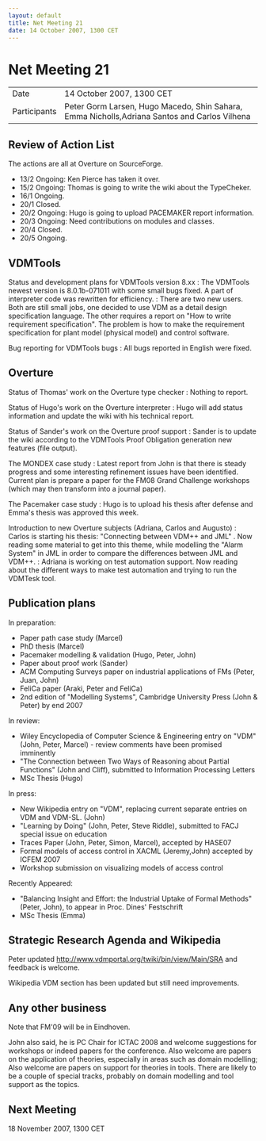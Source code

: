 ```yaml
---
layout: default
title: Net Meeting 21
date: 14 October 2007, 1300 CET
---
```



# Net Meeting 21

|||
|---|---|
| Date | 14 October 2007, 1300 CET |
| Participants | Peter Gorm Larsen, Hugo Macedo, Shin Sahara, Emma Nicholls,Adriana Santos and Carlos Vilhena |

Review of Action List
---------------------

The actions are all at Overture on SourceForge.

-   13/2 Ongoing: Ken Pierce has taken it over.
-   15/2 Ongoing: Thomas is going to write the wiki about the
    TypeCheker.
-   16/1 Ongoing.
-   20/1 Closed.
-   20/2 Ongoing: Hugo is going to upload PACEMAKER report information.
-   20/3 Ongoing: Need contributions on modules and classes.
-   20/4 Closed.
-   20/5 Ongoing.

VDMTools
--------

Status and development plans for VDMTools version 8.xx
:   The VDMTools newest version is 8.0.1b-071011 with some small bugs
    fixed. A part of interpreter code was rewritten for efficiency.
:   There are two new users. Both are still small jobs, one decided to
    use VDM as a detail design specification language. The other
    requires a report on "How to write requirement specification". The
    problem is how to make the requirement specification for plant model
    (physical model) and control software.

<!-- -->

Bug reporting for VDMTools bugs
:   All bugs reported in English were fixed.

Overture
--------

Status of Thomas' work on the Overture type checker
:   Nothing to report.

<!-- -->

Status of Hugo's work on the Overture interpreter
:   Hugo will add status information and update the wiki with his
    technical report.

<!-- -->

Status of Sander's work on the Overture proof support
:   Sander is to update the wiki according to the VDMTools Proof
    Obligation generation new features (file output).

<!-- -->

The MONDEX case study
:   Latest report from John is that there is steady progress and some
    interesting refinement issues have been identified. Current plan is
    prepare a paper for the FM08 Grand Challenge workshops (which may
    then transform into a journal paper).

<!-- -->

The Pacemaker case study
:   Hugo is to upload his thesis after defense and Emma's thesis was
    approved this week.

<!-- -->

Introduction to new Overture subjects (Adriana, Carlos and Augusto)
:   Carlos is starting his thesis: "Connecting between VDM++ and JML" .
    Now reading some material to get into this theme, while modelling
    the "Alarm System" in JML in order to compare the differences
    between JML and VDM++.
:   Adriana is working on test automation support. Now reading about the
    different ways to make test automation and trying to run the VDMTesk
    tool.

Publication plans
-----------------

In preparation:

-   Paper path case study (Marcel)
-   PhD thesis (Marcel)
-   Pacemaker modelling & validation (Hugo, Peter, John)
-   Paper about proof work (Sander)
-   ACM Computing Surveys paper on industrial applications of FMs
    (Peter, Juan, John)
-   FeliCa paper (Araki, Peter and FeliCa)
-   2nd edition of "Modelling Systems", Cambridge University Press (John
    & Peter) by end 2007

In review:

-   Wiley Encyclopedia of Computer Science & Engineering entry on "VDM"
    (John, Peter, Marcel) - review comments have been promised
    imminently
-   "The Connection between Two Ways of Reasoning about Partial
    Functions" (John and Cliff), submitted to Information Processing
    Letters
-   MSc Thesis (Hugo)

In press:

-   New Wikipedia entry on "VDM", replacing current separate entries on
    VDM and VDM-SL. (John)
-   "Learning by Doing" (John, Peter, Steve Riddle), submitted to FACJ
    special issue on education
-   Traces Paper (John, Peter, Simon, Marcel), accepted by HASE07
-   Formal models of access control in XACML (Jeremy,John) accepted by
    ICFEM 2007
-   Workshop submission on visualizing models of access control

Recently Appeared:

-   "Balancing Insight and Effort: the Industrial Uptake of Formal
    Methods" (Peter, John), to appear in Proc. Dines' Festschrift
-   MSc Thesis (Emma)

Strategic Research Agenda and Wikipedia
---------------------------------------

Peter updated <http://www.vdmportal.org/twiki/bin/view/Main/SRA> and
feedback is welcome.

Wikipedia VDM section has been updated but still need improvements.

Any other business
------------------

Note that FM'09 will be in Eindhoven.

John also said, he is PC Chair for ICTAC 2008 and welcome suggestions
for workshops or indeed papers for the conference. Also welcome are
papers on the application of theories, especially in areas such as
domain modelling; Also welcome are papers on support for theories in
tools. There are likely to be a couple of special tracks, probably on
domain modelling and tool support as the topics.

Next Meeting
------------

18 November 2007, 1300 CET
